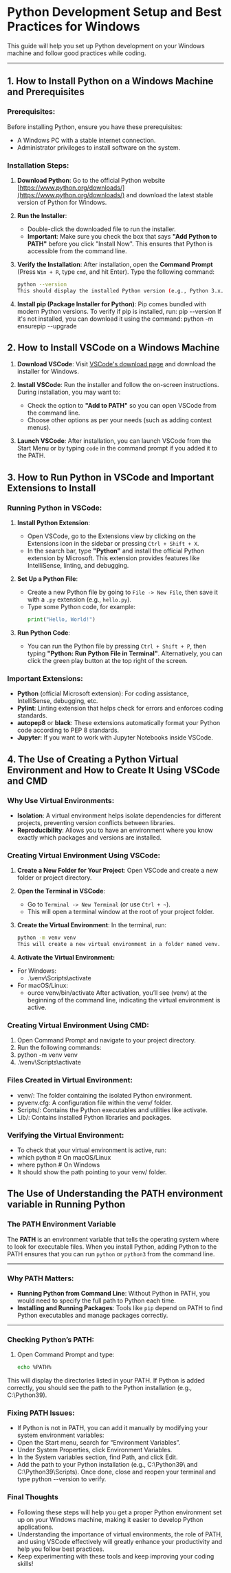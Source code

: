 # Python Development Setup and Best Practices for Windows

This guide will help you set up Python development on your Windows machine and follow good practices while coding.

---

## 1. **How to Install Python on a Windows Machine and Prerequisites**

### Prerequisites:
Before installing Python, ensure you have these prerequisites:
- A Windows PC with a stable internet connection.
- Administrator privileges to install software on the system.

### Installation Steps:
1. **Download Python**: 
   Go to the official Python website [https://www.python.org/downloads/](https://www.python.org/downloads/) and download the latest stable version of Python for Windows.

2. **Run the Installer**:
   - Double-click the downloaded file to run the installer.
   - **Important**: Make sure you check the box that says **"Add Python to PATH"** before you click "Install Now". This ensures that Python is accessible from the command line.

3. **Verify the Installation**: 
   After installation, open the **Command Prompt** (Press `Win + R`, type `cmd`, and hit Enter). Type the following command:
   ```bash
   python --version
   This should display the installed Python version (e.g., Python 3.x.x).
4.	**Install pip (Package Installer for Python)**:
    Pip comes bundled with modern Python versions. To verify if pip is installed, run:
    pip --version
    If it's not installed, you can download it using the command:
    python -m ensurepip --upgrade
## 2. How to Install VSCode on a Windows Machine

1. **Download VSCode**: Visit [VSCode's download page](https://code.visualstudio.com/) and download the installer for Windows.

2. **Install VSCode**: Run the installer and follow the on-screen instructions. During installation, you may want to:
   - Check the option to **"Add to PATH"** so you can open VSCode from the command line.
   - Choose other options as per your needs (such as adding context menus).

3. **Launch VSCode**: After installation, you can launch VSCode from the Start Menu or by typing `code` in the command prompt if you added it to the PATH.

## 3. How to Run Python in VSCode and Important Extensions to Install

### Running Python in VSCode:

1. **Install Python Extension**:
   - Open VSCode, go to the Extensions view by clicking on the Extensions icon in the sidebar or pressing `Ctrl + Shift + X`.
   - In the search bar, type **"Python"** and install the official Python extension by Microsoft. This extension provides features like IntelliSense, linting, and debugging.

2. **Set Up a Python File**:
   - Create a new Python file by going to `File -> New File`, then save it with a `.py` extension (e.g., `hello.py`).
   - Type some Python code, for example:
     ```python
     print("Hello, World!")
     ```

3. **Run Python Code**:
   - You can run the Python file by pressing `Ctrl + Shift + P`, then typing **"Python: Run Python File in Terminal"**. Alternatively, you can click the green play button at the top right of the screen.

### Important Extensions:
- **Python** (official Microsoft extension): For coding assistance, IntelliSense, debugging, etc.
- **Pylint**: Linting extension that helps check for errors and enforces coding standards.
- **autopep8** or **black**: These extensions automatically format your Python code according to PEP 8 standards.
- **Jupyter**: If you want to work with Jupyter Notebooks inside VSCode.


## 4. The Use of Creating a Python Virtual Environment and How to Create It Using VSCode and CMD

### Why Use Virtual Environments:
- **Isolation**: A virtual environment helps isolate dependencies for different projects, preventing version conflicts between libraries.
- **Reproducibility**: Allows you to have an environment where you know exactly which packages and versions are installed.

### Creating Virtual Environment Using VSCode:

1. **Create a New Folder for Your Project**: Open VSCode and create a new folder or project directory.

2. **Open the Terminal in VSCode**:
   - Go to `Terminal -> New Terminal` (or use `Ctrl + ~`).
   - This will open a terminal window at the root of your project folder.

3. **Create the Virtual Environment**: In the terminal, run:
   ```bash
   python -m venv venv
   This will create a new virtual environment in a folder named venv.
4.	**Activate the Virtual Environment:**
-  For Windows: 
   -   .\venv\Scripts\activate
-  For macOS/Linux: 
   -    ource venv/bin/activate
After activation, you’ll see (venv) at the beginning of the command line, indicating the virtual environment is active.
### Creating Virtual Environment Using CMD:
1.	Open Command Prompt and navigate to your project directory.
2.	Run the following commands: 
3.	python -m venv venv
4.	.\venv\Scripts\activate
### Files Created in Virtual Environment:
-  venv/: The folder containing the isolated Python environment.
-  pyvenv.cfg: A configuration file within the venv/ folder.
-	Scripts/: Contains the Python executables and utilities like activate.
-	Lib/: Contains installed Python libraries and packages.
### Verifying the Virtual Environment:
-  To check that your virtual environment is active, run:
  -  which python  # On macOS/Linux
  -  where python  # On Windows
-  It should show the path pointing to your venv/ folder.
  
## The Use of Understanding the PATH  environment variable in Running Python

### The PATH Environment Variable
The **PATH** is an environment variable that tells the operating system where to look for executable files. When you install Python, adding Python to the PATH ensures that you can run `python` or `python3` from the command line.

---

### Why PATH Matters:
- **Running Python from Command Line**: Without Python in PATH, you would need to specify the full path to Python each time.
- **Installing and Running Packages**: Tools like `pip` depend on PATH to find Python executables and manage packages correctly.

---

### Checking Python’s PATH:
1. Open Command Prompt and type:
   ```bash
   echo %PATH%
This will display the directories listed in your PATH.
If Python is added correctly, you should see the path to the Python installation (e.g., C:\Python39).
### Fixing PATH Issues:
-	If Python is not in PATH, you can add it manually by modifying your system environment variables: 
-	Open the Start menu, search for “Environment Variables”.
-	Under System Properties, click Environment Variables.
-	In the System variables section, find Path, and click Edit.
-	Add the path to your Python installation (e.g., C:\Python39\ and C:\Python39\Scripts\).
Once done, close and reopen your terminal and type python --version to verify.

### Final Thoughts
-  Following these steps will help you get a proper Python environment set up on your Windows machine, making it easier to develop Python applications. 
-  Understanding the importance of virtual environments, the role of PATH, and using VSCode effectively will greatly enhance your productivity and help you follow best practices.
-  Keep experimenting with these tools and keep improving your coding skills!

